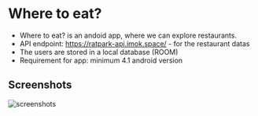 # Where to eat?
>
* Where to eat? is an andoid app, where we can explore restaurants.
* API endpoint: https://ratpark-api.imok.space/  - for the restaurant datas
* The users are stored in a local database (ROOM)
* Requirement for app: minimum 4.1 android version

## Screenshots
![screenshots](./splash.png)
